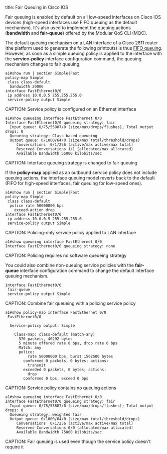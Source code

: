 title: Fair Queuing in Cisco IOS

Fair queuing is enabled by default on all low-speed interfaces on Cisco IOS devices (high-speed interfaces use FIFO queuing as the default mechanism). It's also used to implement the queuing actions (**bandwidth** and **fair-queue**) offered by the Modular QoS CLI (MQC).

The default queuing mechanism on a LAN interface of a Cisco 2811 router (the platform used to generate the following printouts) is thus [FIFO queuing](FIFO_Queuing.html). However, as soon as a simple queuing policy is applied to the interface with the **service-policy** interface configuration command, the queuing mechanism changes to fair queuing.

```
a1#show run | section Simple|Fast
policy-map Simple
 class class-default
  bandwidth 20000
interface FastEthernet0/0
 ip address 10.0.0.5 255.255.255.0
 service-policy output Simple
```
CAPTION: Service policy is configured on an Ethernet interface

```
a1#show queueing interface FastEthernet 0/0
Interface FastEthernet0/0 queueing strategy: fair
  Input queue: 0/75/55887/0 (size/max/drops/flushes); Total output drops: 0
  Queueing strategy: Class-based queueing
  Output queue: 0/1000/64/0 (size/max total/threshold/drops)
     Conversations  0/1/256 (active/max active/max total)
     Reserved Conversations 1/1 (allocated/max allocated)
     Available Bandwidth 55000 kilobits/sec
```
CAPTION: Interface queuing strategy is changed to fair queuing

If the **policy-map** applied as an outbound service policy does not include queuing actions, the interface queuing model reverts back to the default (FIFO for high-speed interfaces, fair queuing for low-speed ones).

```
a1#show run | section Simple|Fast
policy-map Simple
 class class-default
  police rate 50000000 bps
    exceed-action drop
interface FastEthernet0/0
 ip address 10.0.0.5 255.255.255.0
 service-policy output Simple
```
CAPTION: Policing-only service policy applied to LAN interface

```
a1#show queueing interface FastEthernet 0/0
Interface FastEthernet0/0 queueing strategy: none
```
CAPTION: Policing requires no software queueing strategy

You could also combine non-queuing service policies with the **fair-queue** interface configuration command to change the default interface queuing mechanism.

```
interface FastEthernet0/0
 fair-queue
 service-policy output Simple
```
CAPTION: Combine fair queueing with a policing service policy

```
a1#show policy-map interface FastEthernet 0/0
 FastEthernet0/0

  Service-policy output: Simple

    Class-map: class-default (match-any)
      576 packets, 40292 bytes
      5 minute offered rate 0 bps, drop rate 0 bps
      Match: any
      police:
          rate 50000000 bps, burst 1562500 bytes
        conformed 0 packets, 0 bytes; actions:
          transmit
        exceeded 0 packets, 0 bytes; actions:
          drop
        conformed 0 bps, exceed 0 bps
```
CAPTION: Service policy contains no queuing actions

```
a1#show queueing interface FastEthernet 0/0
Interface FastEthernet0/0 queueing strategy: fair
  Input queue: 0/75/55887/0 (size/max/drops/flushes); Total output drops: 0
  Queueing strategy: weighted fair
  Output queue: 0/1000/64/0 (size/max total/threshold/drops)
     Conversations  0/1/256 (active/max active/max total)
     Reserved Conversations 0/0 (allocated/max allocated)
     Available Bandwidth 75000 kilobits/sec
```
CAPTION: Fair queuing is used even though the service policy doesn't require it

<!-- no diagrams -->
 